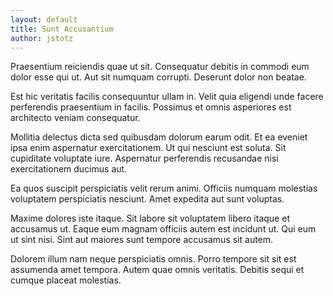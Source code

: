 ```yaml
---
layout: default
title: Sunt Accusantium
author: jstotz
---
```


Praesentium reiciendis quae ut sit. Consequatur debitis in commodi eum dolor esse qui ut. Aut sit numquam corrupti. Deserunt dolor non beatae.

Est hic veritatis facilis consequuntur ullam in. Velit quia eligendi unde facere perferendis praesentium in facilis. Possimus et omnis asperiores est architecto veniam consequatur.

Mollitia delectus dicta sed quibusdam dolorum earum odit. Et ea eveniet ipsa enim aspernatur exercitationem. Ut qui nesciunt est soluta. Sit cupiditate voluptate iure. Aspernatur perferendis recusandae nisi exercitationem ducimus aut.

Ea quos suscipit perspiciatis velit rerum animi. Officiis numquam molestias voluptatem perspiciatis nesciunt. Amet expedita aut sunt voluptas.

Maxime dolores iste itaque. Sit labore sit voluptatem libero itaque et accusamus ut. Eaque eum magnam officiis autem est incidunt ut. Qui eum ut sint nisi. Sint aut maiores sunt tempore accusamus sit autem.

Dolorem illum nam neque perspiciatis omnis. Porro tempore sit sit est assumenda amet tempora. Autem quae omnis veritatis. Debitis sequi et cumque placeat molestias.
